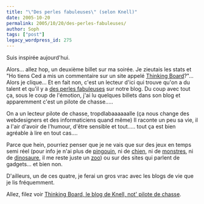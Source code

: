 ```yaml
---
title: "\"Des perles fabuleuses\" (selon Knell)"
date: 2005-10-20
permalink: 2005/10/20/des-perles-fabuleuses/
author: Soph
tags: ["post"]
legacy_wordpress_id: 275
---
```


Suis inspirée aujourd'hui.

Alors... allez hop, un deuxième billet sur ma soirée. Je zieutais les stats et "Ho tiens Ced a mis un commentaire sur un site appelé [Thinking Board](http://www.thinking-board.net/Dotclear/index.php/)?"... Alors je clique... Et en fait non, c'est un lecteur d'ici qui trouve qu'on a du talent et qu'il y a [des perles fabuleuses](http://www.thinking-board.net/Dotclear/index.php/?2005/10/20/82-fait-longtemps) sur notre blog. Du coup avec tout ça, sous le coup de l'émotion, j'ai lu quelques billets dans son blog et apparemment c'est un pilote de chasse.....

On a un lecteur pilote de chasse, tropdlabaaaaaalle (ça nous change des webdesigners et des informaticiens quand même) Il raconte un peu sa vie, il a l'air d'avoir de l'humour, d'être sensible et tout..... tout ça est bien agréable à lire en tout cas....

<!-- excerpt -->

Parce que hein, pourriez penser que je ne vais que sur des jeux en temps semi réel (pour info je n'ai plus de [pingouin](http://liveonbankiz.org/), ni de [chien](http://www.thechien.com/), ni de [monstres](http://64k.be/index.php/2005/05/25/158-teratogenese), ni de [dinosaure](http://www.dinoparc.com/), il me reste juste un [zoo](http://monzoo.net/)) ou sur des sites qui parlent de gadgets... et bien non.

D'ailleurs, un de ces quatre, je ferai un gros vrac avec les blogs de vie que je lis fréquemment.

Allez, filez voir [Thinking Board, le blog de Knell, not' pilote de chasse](http://www.thinking-board.net/Dotclear/index.php/).
